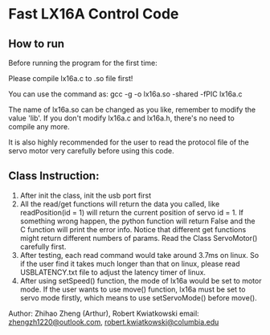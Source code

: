 # Fast LX16A Control Code
## How to run
Before running the program for the first time:

Please compile lx16a.c to .so file first!

You can use the command as:  gcc -g -o lx16a.so -shared -fPIC lx16a.c

The name of lx16a.so can be changed as you like, remember to modify the value 'lib'.
If you don't modify lx16a.c and lx16a.h, there's no need to compile any more.

It is also highly recommended for the user to read the protocol file of the servo motor
very carefully before using this code.

## Class Instruction:
1. After init the class, init the usb port first
2. All the read/get functions will return the data you called, like readPosition(id = 1) will return the current position of servo id = 1. If something wrong happen, the python function will return False and the C function will print the error info. Notice that different get functions might return different numbers of params. Read the Class ServoMotor() carefully first.
3. After testing, each read command would take around 3.7ms on linux. So if the user find it takes much longer than that on linux, please read USBLATENCY.txt file to adjust the latency timer of linux.
4. After using setSpeed() function, the mode of lx16a would be set to motor mode. If the user wants to use move() function, lx16a must be set to servo mode firstly, which means to use setServoMode() before move().

Author: Zhihao Zheng (Arthur), Robert Kwiatkowski
email: zhengzh1220@outlook.com, robert.kwiatkowski@columbia.edu
